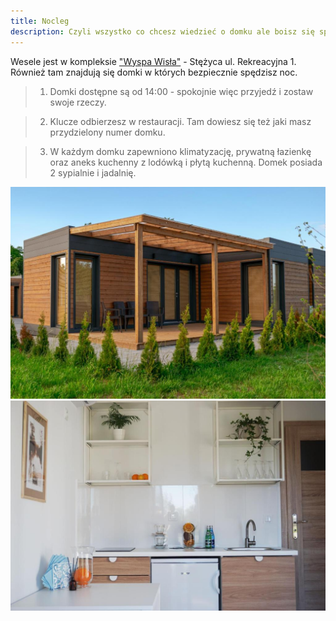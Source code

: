 ```yaml
---
title: Nocleg
description: Czyli wszystko co chcesz wiedzieć o domku ale boisz się spytać
---
```


Wesele jest w kompleksie ["Wyspa Wisła"](https://wyspawisla.pl/) - Stężyca ul. Rekreacyjna 1.
Również tam znajdują się domki w których bezpiecznie spędzisz noc.

> 1. Domki dostępne są od 14:00 - spokojnie więc przyjedź i zostaw swoje rzeczy.

> 2. Klucze odbierzesz w restauracji. Tam dowiesz się też jaki masz przydzielony numer domku.

> 3. W każdym domku zapewniono klimatyzację, prywatną łazienkę oraz aneks kuchenny z lodówką i płytą kuchenną. Domek posiada 2 sypialnie i jadalnię.

![domek](./domek.jpg)
![kuchnia](./kuchnia.jpg)
